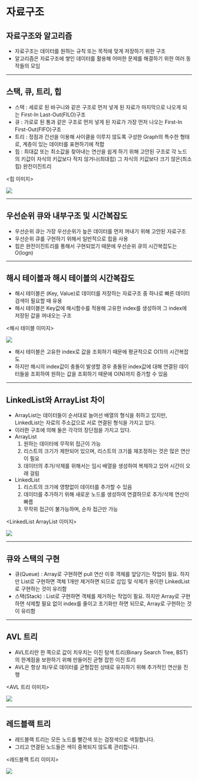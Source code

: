 # 자료구조

## 자료구조와 알고리즘
 - 자료구조는 데이터를 원하는 규칙 또는 목적에 맞게 저장하기 위한 구조
 - 알고리즘은 자료구조에 쌓인 데이터를 활용해 어떠한 문제를 해결하기 위한 여러 동작들의 모임
<hr>

## 스택, 큐, 트리, 힙
 - 스택 : 세로로 된 바구니와 같은 구조로 먼저 넣게 된 자료가 마지막으로 나오게 되는 First-In Last-Out(FILO)구조
 - 큐 : 가로로 된 통과 같은 구조로 먼저 넣게 된 자료가 가장 먼저 나오는 First-In First-Out(FIFO)구조
 - 트리 : 정점과 간선을 이용해 사이클을 이루지 않도록 구성한 Graph의 특수한 형태로, 계층이 있는 데이터를 표현하기에 적합
 - 힙 : 최대값 또는 최소값을 찾아내는 연산을 쉽게 하기 위해 고안된 구조로 각 노드의 키값이 자식의 키값보다 작지 않거나(최대힙) 그 자식의 키값보다 크기 않은(최소힙) 완전이진트리

<힙 이미지>

<img src="https://img1.daumcdn.net/thumb/R1280x0/?scode=mtistory2&fname=https%3A%2F%2Fblog.kakaocdn.net%2Fdn%2FbOP2BG%2FbtqIXgehSAU%2FKVOz4pzZOwZqlH20wZsBC0%2Fimg.png">
<hr>

## 우선순위 큐와 내부구조 및 시간복잡도
 - 우선순위 큐는 가장 우선순위가 높은 데이터를 먼저 꺼내기 위해 고안된 자료구조
 - 우선순위 큐를 구현하기 위해서 일반적으로 힙을 사용
 - 힙은 완전이진트리를 통해서 구현되었기 때문에 우선순위 큐의 시간복잡도는 O(logn)
<hr>

## 해시 테이블과 해시 테이블의 시간복잡도
 - 해시 테이블은 (Key, Value)로 데이터를 저장하는 자료구조 중 하나로 빠른 데이터 검색이 필요할 때 유용
 - 해시 테이블은 Key값에 해시함수를 적용해 고유한 index를 생성하여 그 index에 저장된 값을 꺼내오는 구조

<해시 테이블 이미지>

<img src="https://img1.daumcdn.net/thumb/R1280x0/?scode=mtistory2&fname=https%3A%2F%2Fblog.kakaocdn.net%2Fdn%2Fcmb93t%2FbtqITt7eR8A%2FmGgrbmF8XUo38BG1SiYLi1%2Fimg.png">

 - 해시 테이블은 고유한 index로 값을 조회하기 때문에 평균적으로 O(1)의 시간복잡도
 - 하지만 해시의 index값이 충돌이 발생할 경우 충돌된 index값에 대해 연결된 데이터들을 조회하여 원하는 값을 조회하기 때문에 O(N)까지 증가할 수 있음
<hr>

## LinkedList와 ArrayList 차이
 - ArrayList는 데이터들이 순서대로 늘어선 배열의 형식을 취하고 있지만, LinkedList는 자료의 주소값으로 서로 연결된 형식을 가지고 있다.
 - 이러한 구조에 의해 둘은 각각의 장단점을 가지고 있다.
 - ArrayList
    1. 원하는 데이터에 무작위 접근이 가능
    2. 리스트의 크기가 제한되어 있으며, 리스트의 크기를 재조정하는 것은 많은 연산이 필요
    3. 데이터의 추가/삭제를 위해서는 임시 배열을 생성하여 복제하고 있어 시간이 오래 걸림
 - LinkedList
    1. 리스트의 크기에 영향없이 데이터를 추가할 수 있음
    2. 데이터를 추가하기 위해 새로운 노드를 생성하여 연결하므로 추가/삭제 연산이 빠름
    3. 무작위 접근이 불가능하며, 순차 접근만 가능

<LinkedList ArrayList 이미지>

<img src="https://img1.daumcdn.net/thumb/R1280x0/?scode=mtistory2&fname=https%3A%2F%2Fblog.kakaocdn.net%2Fdn%2FbT9vAg%2FbtqOzASZJPM%2FTKQmop7XQziU6aqM5Kdmik%2Fimg.png">
<hr>

## 큐와 스택의 구현
 - 큐(Queue) : Array로 구현하면 pull 연산 이후 객체를 앞당기는 작업이 필요. 하지만 List로 구현하면 객체 1개만 제거하면 되므로 삽입 및 삭제가 용이한 LinkedList로 구현하는 것이 유리함
 - 스택(Stack) : List로 구현하면 객체를 제거하는 작업이 필요. 하지만 Array로 구현하면 삭제할 필요 없이 index를 줄이고 초기화만 하면 되므로, Array로 구현하는 것이 유리함
<hr>

## AVL 트리
 - AVL트리란 한 쪽으로 값이 치우치는 이진 탐색 트리(Binary Search Tree, BST)의 한계점을 보완하기 위해 만들어진 균형 잡힌 이진 트리
 - AVL은 항상 좌/우로 데이터를 균형잡힌 상태로 유지하기 위해 추가적인 연산을 진행

<AVL 트리 이미지>

<img src="https://blog.kakaocdn.net/dn/blxsRD/btq21CW9Fw3/WOk8F74J254K1pczckskEK/img.png">
<hr>

## 레드블랙 트리
 - 레드블랙 트리는 모든 노드를 빨간색 또는 검정색으로 색칠합니다.
 - 그리고 연결된 노드들은 색이 중복되지 않도록 관리합니다.

<레드블랙 트리 이미지>

<img src="https://img1.daumcdn.net/thumb/R1280x0/?scode=mtistory2&fname=https%3A%2F%2Fblog.kakaocdn.net%2Fdn%2FcitWfI%2FbtrptgRQlFi%2Fvd9FwY1WQKUpKDkjZWIGD1%2Fimg.png">